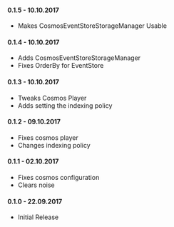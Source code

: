 #### 0.1.5 - 10.10.2017
* Makes CosmosEventStoreStorageManager Usable

#### 0.1.4 - 10.10.2017
* Adds CosmosEventStoreStorageManager 
* Fixes OrderBy for EventStore

#### 0.1.3 - 10.10.2017
* Tweaks Cosmos Player 
* Adds setting the indexing policy

#### 0.1.2 - 09.10.2017
* Fixes cosmos player
* Changes indexing policy

#### 0.1.1 - 02.10.2017
* Fixes cosmos configuration
* Clears noise

#### 0.1.0 - 22.09.2017
* Initial Release